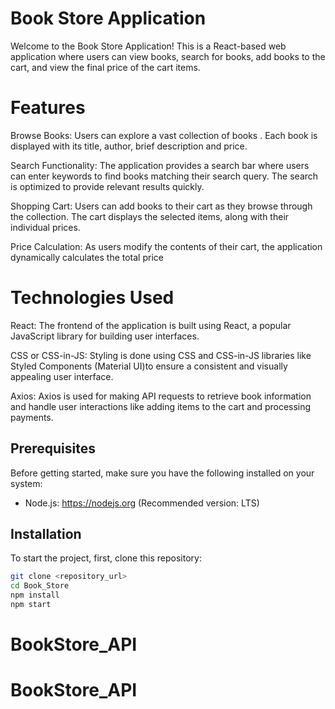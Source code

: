 # Book Store Application

Welcome to the Book Store Application! This is a React-based web application where users can view books, search for books, add books to the cart, and view the final price of the cart items.

# Features

Browse Books: Users can explore a vast collection of books . Each book is displayed with its title, author, brief description and price.

Search Functionality: The application provides a search bar where users can enter keywords to find books matching their search query. The search is optimized to provide relevant results quickly.

Shopping Cart: Users can add books to their cart as they browse through the collection. The cart displays the selected items, along with their individual prices.

Price Calculation: As users modify the contents of their cart, the application dynamically calculates the total price

# Technologies Used

React: The frontend of the application is built using React, a popular JavaScript library for building user interfaces.

CSS or CSS-in-JS: Styling is done using CSS and CSS-in-JS libraries like Styled Components (Material UI)to ensure a consistent and visually appealing user interface.

Axios: Axios is used for making API requests to retrieve book information and handle user interactions like adding items to the cart and processing payments.

## Prerequisites

Before getting started, make sure you have the following installed on your system:

- Node.js: https://nodejs.org (Recommended version: LTS)

## Installation

To start the project, first, clone this repository:

```bash
git clone <repository_url>
cd Book_Store
npm install
npm start
```
# BookStore_API
# BookStore_API
